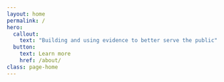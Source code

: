 ```yaml
---
layout: home
permalink: /
hero:
  callout:
    text: "Building and using evidence to better serve the public"
  button:
    text: Learn more
    href: /about/
class: page-home
---
```



